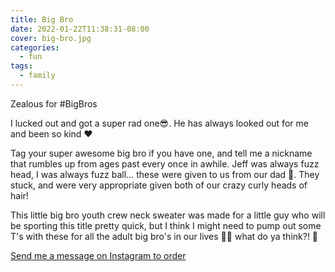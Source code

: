 ```yaml
---
title: Big Bro
date: 2022-01-22T11:38:31-08:00
cover: big-bro.jpg
categories:
  - fun
tags:
  - family
---
```


Zealous for #BigBros

I lucked out and got a super rad one😎. He has always looked out for me and been so kind ❤

Tag your super awesome big bro if you have one, and tell me a nickname that rumbles up from ages past every once in awhile. Jeff was always fuzz head, I was always fuzz ball... these were given to us from our dad 🤣. They stuck, and were very appropriate given both of our crazy curly heads of hair!

This little big bro youth crew neck sweater was made for a little guy who will be sporting this title pretty quick, but I think I might need to pump out some T's with these for all the adult big bro's in our lives 🏄‍♂️ what do ya think?! 🤗
<!--more-->


[Send me a message on Instagram to order](https://www.instagram.com/p/CYlKlUwreTS/)
